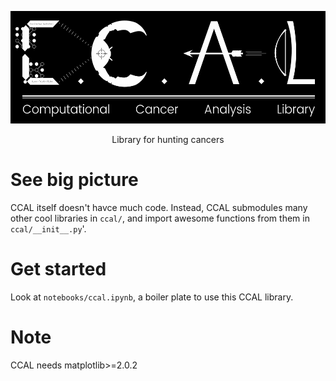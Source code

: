 <p align='center'>
  <img src='media/ccal_logo.png' height=180 />
</p>

<p align='center'>
  Library for hunting cancers
</p>

# See big picture

CCAL itself doesn't havce much code. Instead, CCAL submodules many other cool libraries in `ccal/`, and import awesome functions from them in `ccal/__init__.py`'.

# Get started

Look at `notebooks/ccal.ipynb`, a boiler plate to use this CCAL library.

# Note

CCAL needs matplotlib>=2.0.2
